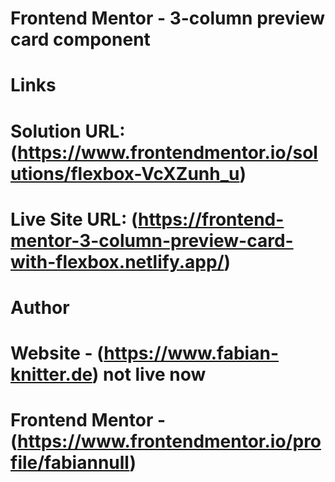 # Frontend Mentor - 3-column preview card component

# Links
# Solution URL: (https://www.frontendmentor.io/solutions/flexbox-VcXZunh_u)
# Live Site URL: (https://frontend-mentor-3-column-preview-card-with-flexbox.netlify.app/)

# Author
# Website - (https://www.fabian-knitter.de) not live now
# Frontend Mentor - (https://www.frontendmentor.io/profile/fabiannull)

